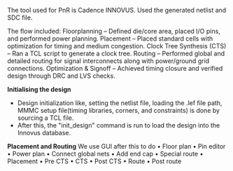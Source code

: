 The tool used for PnR is Cadence INNOVUS.
Used the generated netlist and SDC file.

 The flow included:
Floorplanning – Defined die/core area, placed I/O pins, and performed power planning.
Placement – Placed standard cells with optimization for timing and medium congestion.
Clock Tree Synthesis (CTS) – Ran a TCL script to generate a clock tree.
Routing – Performed global and detailed routing for signal interconnects along with power/ground grid connections.
Optimization & Signoff – Achieved timing closure and verified design through DRC and LVS checks.

__Initialising the design__
- Design initialization like, setting the netlist file, loading the .lef file path, MMMC setup file(timing libraries, corners, and constraints) is done by sourcing a TCL file.
- After this, the "init_design" command is run to load the design into the Innovus database.


__Placement and Routing__
We use GUI after this to do
• Floor plan
• Pin editor
• Power plan
• Connect global nets
• Add end cap
• Special route
• Placement
• Pre CTS
• CTS
• Post CTS
• Route
• Post route
